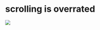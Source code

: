 # scrolling is overrated
![](https://imgs.search.brave.com/1drFYezGH_uXNLVr7reOkF4D9wpkaYtTT_QmCd7Xj5A/rs:fit:860:0:0/g:ce/aHR0cHM6Ly9pbWFn/ZXMtbmEuc3NsLWlt/YWdlcy1hbWF6b24u/Y29tL2ltYWdlcy9J/LzUxZU9sYmxlakFM/LmpwZw)
